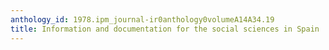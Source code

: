 ```yaml
---
anthology_id: 1978.ipm_journal-ir0anthology0volumeA14A34.19
title: Information and documentation for the social sciences in Spain
---
```

